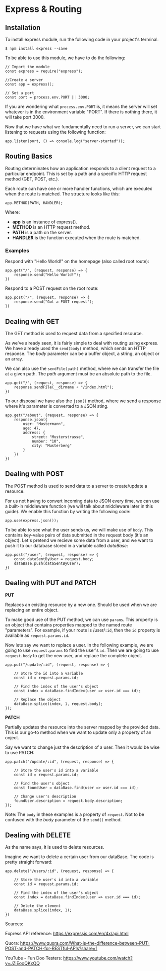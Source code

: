 # Express & Routing

## Installation

To install express module, run the following code in your project's terminal:
```
$ npm install express --save
```

To be able to use this module, we have to do the following:
```
// Import the module
const express = require("express");

//Create a server
const app = express();

// Set a port
const port = process.env.PORT || 3000;
```
If you are wondering what `process.env.PORT` is, it means the server will set whatever is in the environment variable "PORT". If there is nothing there, it will take port 3000.

Now that we have what we fundamentally need to run a server, we can start listening to requests using the following function:
```
app.listen(port, () => console.log("server-started"));
```

## Routing Basics

Routing determinates how an application responds to a client request to a particular endpoint. This is set by a path and a specific HTTP request method (GET, POST, etc.).

Each route can have one or more handler functions, which are executed when the route is matched.
The structure looks like this:
```
app.METHOD(PATH, HANDLER);
```
Where:
- **app** is an instance of express().
- **METHOD** is an HTTP request method.
- **PATH** is a path on the server.
- **HANDLER** is the function executed when the route is matched.

### Examples

Respond with "Hello World!" on the homepage (also called root route):
```
app.get("/", (request, response) => {
    response.send("Hello World!");
})
```

Respond to a POST request on the root route:
```
app.post("/", (request, response) => {
    response.send("Got a POST request");
})
```

## Dealing with GET

The GET method is used to request data from a specified resource.

As we've already seen, it is fairly simple to deal with routing using express. We have already used the `send(body)` method, which sends an HTTP response. The _body_ parameter can be a buffer object, a string, an object or an array.

We can also use the `sendFile(path)` method, where we can transfer the file at a given path. The _path_ argument must be an absolute path to the file.
```
app.get("/", (request, response) => {
    response.sendFile(__dirname + "/index.html");
})
```

To our disposal we have also the `json()` method, where we send a response where it's parameter is converted to a JSON sting.
```
app.get("/about", (request, response) => {
    response.json({
        user: "Mustermann",
        age: 47,
        address: {
            street: "Musterstrasse",
            number: "10",
            city: "Musterberg"
        }
    })
})
```

## Dealing with POST

The POST method is used to send data to a server to create/update a resource.

For us not having to convert incoming data to JSON every time, we can use a built-in middleware function (we will talk about middleware later in this guide). We enable this function by writing the following code:
```
app.use(express.json());
```

To be able to see what the user sends us, we will make use of `body`. This contains key-value pairs of data submitted in the request body (it's an object). Let's pretend we recieve some data from a user, and we want to push it to our database stored in a variable called _dataBase_:
```
app.post("/user", (request, response) => {
    const dataSentByUser = request.body;
    dataBase.push(dataSentByUser);
})
```

## Dealing with PUT and PATCH

**PUT**

Replaces an existing resource by a new one. Should be used when we are replacing an entire object.

To make good use of the PUT method, we can use `params`. This property is an object that contains properties mapped to the named route "parameters". For example, if your route is /user/`:id`, then the `id` property is available as `request.params.id`.

Now lets say we want to replace a user. In the following example, we are going to use `request.params` to find the user's `id`. Then we are going to use `request.body` to get the new user, and replace the complete object. 

```
app.put("/update/:id", (request, response) => {

    // Store the id into a variable
    const id = request.params.id;

    // Find the index of the user's object
    const index = dataBase.findIndex(user => user.id === id);

    // Replace the object
    dataBase.splice(index, 1, request.body);
});
```

**PATCH**

Partially updates the resource into the server mapped by the provided data. This is our go-to method when we want to update only a property of an onject.

Say we want to change just the description of a user. Then it would be wise to use PATCH:
```
app.patch("/update/:id", (request, response) => {

    // Store the user's id into a variable
    const id = request.params.id;

    // Find the user's object
    const foundUser = dataBase.find(user => user.id === id);

    // Change user's description
    foundUser.description = request.body.description;
});
```

Note: The `body` in these examples is a property of `request`. Not to be confused with the _body_ parameter of the `send()` method.

## Dealing with DELETE

As the name says, it is used to delete resources.

Imagine we want to delete a certain user from our dataBase. The code is pretty straight forward:
```
app.delete("/users/:id", (request, response) => {

    // Store the user's id into a variable
    const id = request.params.id;

    // Find the index of the user's object
    const index = dataBase.findIndex(user => user.id === id);

    // Delete the element
    dataBase.splice(index, 1);
})
```

Sources:

Express API reference: 
https://expressjs.com/en/4x/api.html

Quora: 
https://www.quora.com/What-is-the-difference-between-PUT-POST-and-PATCH-for-RESTful-APIs?share=1

YouTube - Fun Doo Testers:
https://www.youtube.com/watch?v=JZiEooQKxQQ
